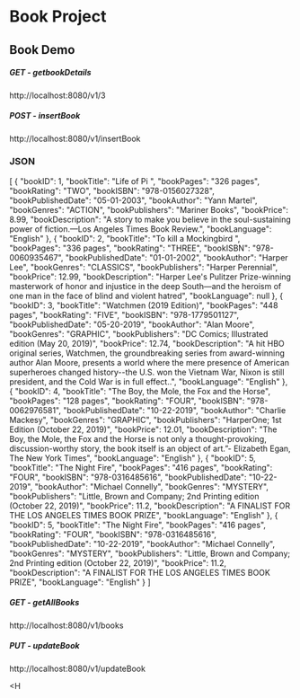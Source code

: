 # Book Project

<h2>Book Demo</h2>

<h5>GET - getbookDetails</h5>

http://localhost:8080/v1/3

<h5>POST - insertBook</h5>

http://localhost:8080/v1/insertBook

<h3>JSON</h3>
[
  {
    "bookID": 1,
    "bookTitle": "Life of Pi ",
    "bookPages": "326 pages",
    "bookRating": "TWO",
    "bookISBN": "978-0156027328",
    "bookPublishedDate": "05-01-2003",
    "bookAuthor": "Yann Martel",
    "bookGenres": "ACTION",
    "bookPublishers": "Mariner Books",
    "bookPrice": 8.99,
    "bookDescription": "A story to make you believe in the soul-sustaining power of fiction.—Los Angeles Times Book Review.",
    "bookLanguage": "English"
  },
  {
    "bookID": 2,
    "bookTitle": "To kill a Mockingbird ",
    "bookPages": "336 pages",
    "bookRating": "THREE",
    "bookISBN": "978-0060935467",
    "bookPublishedDate": "01-01-2002",
    "bookAuthor": "Harper Lee",
    "bookGenres": "CLASSICS",
    "bookPublishers": "Harper Perennial",
    "bookPrice": 12.99,
    "bookDescription": "Harper Lee's Pulitzer Prize-winning masterwork of honor and injustice in the deep South—and the heroism of one man in the face of blind and violent hatred",
    "bookLanguage": null
  },
  {
    "bookID": 3,
    "bookTitle": "Watchmen (2019 Edition)",
    "bookPages": "448 pages",
    "bookRating": "FIVE",
    "bookISBN": "978-1779501127",
    "bookPublishedDate": "05-20-2019",
    "bookAuthor": "Alan Moore",
    "bookGenres": "GRAPHIC",
    "bookPublishers": "DC Comics; Illustrated edition (May 20, 2019)",
    "bookPrice": 12.74,
    "bookDescription": "A hit HBO original series, Watchmen, the groundbreaking series from award-winning author Alan Moore, presents a world where the mere presence of American superheroes changed history--the U.S. won the Vietnam War, Nixon is still president, and the Cold War is in full effect..",
    "bookLanguage": "English"
  },
  {
    "bookID": 4,
    "bookTitle": "The Boy, the Mole, the Fox and the Horse",
    "bookPages": "128 pages",
    "bookRating": "FOUR",
    "bookISBN": "978-0062976581",
    "bookPublishedDate": "10-22-2019",
    "bookAuthor": "Charlie Mackesy",
    "bookGenres": "GRAPHIC",
    "bookPublishers": "HarperOne; 1st Edition (October 22, 2019)",
    "bookPrice": 12.01,
    "bookDescription": "The Boy, the Mole, the Fox and the Horse is not only a thought-provoking, discussion-worthy story, the book itself is an object of art.”- Elizabeth Egan, The New York Times",
    "bookLanguage": "English"
  },
  {
    "bookID": 5,
    "bookTitle": "The Night Fire",
    "bookPages": "416 pages",
    "bookRating": "FOUR",
    "bookISBN": "978-0316485616",
    "bookPublishedDate": "10-22-2019",
    "bookAuthor": "Michael Connelly",
    "bookGenres": "MYSTERY",
    "bookPublishers": "Little, Brown and Company; 2nd Printing edition (October 22, 2019)",
    "bookPrice": 11.2,
    "bookDescription": "A FINALIST FOR THE LOS ANGELES TIMES BOOK PRIZE",
    "bookLanguage": "English"
  },
  {
    "bookID": 5,
    "bookTitle": "The Night Fire",
    "bookPages": "416 pages",
    "bookRating": "FOUR",
    "bookISBN": "978-0316485616",
    "bookPublishedDate": "10-22-2019",
    "bookAuthor": "Michael Connelly",
    "bookGenres": "MYSTERY",
    "bookPublishers": "Little, Brown and Company; 2nd Printing edition (October 22, 2019)",
    "bookPrice": 11.2,
    "bookDescription": "A FINALIST FOR THE LOS ANGELES TIMES BOOK PRIZE",
    "bookLanguage": "English"
  }
]

<h5>GET - getAllBooks</h5>

http://localhost:8080/v1/books


<h5>PUT - updateBook</h5>

http://localhost:8080/v1/updateBook

<H
